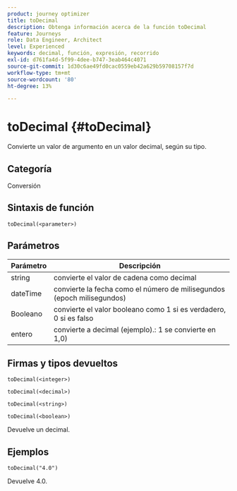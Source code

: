 ```yaml
---
product: journey optimizer
title: toDecimal
description: Obtenga información acerca de la función toDecimal
feature: Journeys
role: Data Engineer, Architect
level: Experienced
keywords: decimal, función, expresión, recorrido
exl-id: d761fa4d-5f99-4dee-b747-3eab464c4071
source-git-commit: 1d30c6ae49fd0cac0559eb42a629b59708157f7d
workflow-type: tm+mt
source-wordcount: '80'
ht-degree: 13%

---
```


# toDecimal {#toDecimal}

Convierte un valor de argumento en un valor decimal, según su tipo.

## Categoría

Conversión

## Sintaxis de función

`toDecimal(<parameter>)`

## Parámetros

| Parámetro | Descripción |
|--- |--- |
| string | convierte el valor de cadena como decimal |
| dateTime | convierte la fecha como el número de milisegundos (epoch milisegundos) |
| Booleano | convierte el valor booleano como 1 si es verdadero, 0 si es falso |
| entero | convierte a decimal (ejemplo).: 1 se convierte en 1,0) |

## Firmas y tipos devueltos

`toDecimal(<integer>)`

`toDecimal(<decimal>)`

`toDecimal(<string>)`

`toDecimal(<boolean>)`

Devuelve un decimal.

## Ejemplos

`toDecimal("4.0")`

Devuelve 4.0.
